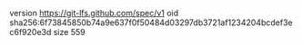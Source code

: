 version https://git-lfs.github.com/spec/v1
oid sha256:6f73845850b74a9e637f0f50484d03297db3721af1234204bcdef3ec6f920e3d
size 559
